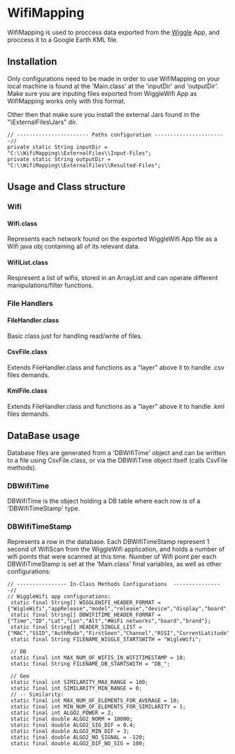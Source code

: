 # WifiMapping

WifiMapping is used to proccess data exported from the [Wiggle](https://play.google.com/store/apps/details?id=net.wigle.wigleandroid&utm_source=global_co&utm_medium=prtnr&utm_content=Mar2515&utm_campaign=PartBadge&pcampaignid=MKT-AC-global-none-all-co-pr-py-PartBadges-Oct1515-1) App, and proccess it to a Google Earth KML file.

## Installation
Only configurations need to be made in order to use WifiMapping on your local machine is found at the 'Main.class' at the 'inputDir' and 'outputDir'. Make sure you are inputing files exported from WiggleWifi App as WifiMapping works only with this format.

Other then that make sure you install the external Jars found in the "\ExternalFiles\Jars" dir.

```
// ----------------------- Paths configuration -----------------------//
private static String inputDir = "C:\\WifiMapping\\ExternalFiles\\Input-Files";
private static String outputDir =  "C:\\WifiMapping\\ExternalFiles\\Resulted-Files";
```

## Usage and Class structure

### Wifi
#### Wifi.class
Represents each network found on the exported WiggleWifi App file as a Wifi java obj containing all of its relevant data.

#### WifiList.class
Respresent a list of wifis, stored in an ArrayList<Wifi> and can operate different manipulations/filter functions.

### File Handlers
#### FileHandler.class
Basic class just for handling read/write of files.

#### CsvFile.class
Extends FileHandler.class and functions as a "layer" above it to handle .csv files demands.

#### KmlFile.class
Extends FileHandler.class and functions as a "layer" above it to handle .kml files demands.

## DataBase usage
Database files are generated from a 'DBWifiTime' object and can be written to a file using CsvFile.class, or via the DBWifiTime object itself (calls CsvFile methods).

### DBWifiTime
DBWifiTime is the object holding a DB table where each row is of a 'DBWifiTimeStamp' type.

### DBWifiTimeStamp
Represents a row in the database. Each DBWifiTimeStamp represent 1 second of WifiScan from the WiggleWifi application, and holds a number of wifi points that were scanned at this time.
Number of Wifi point per each DBWifiTimeStamp is set at the 'Main.class' final variables, as well as other configurations:

```
// ---------------- In-Class Methods Configurations  ----------------//
// WiggleWifi app configurations:
 static final String[] WIGGLEWIFI_HEADER_FORMAT = {"WigleWifi","appRelease","model","release","device","display","board","brand"};
 static final String[] DBWIFITIME_HEADER_FORMAT = {"Time","ID","Lat","Lon","Alt","#WiFi networks","board","brand"};
 static final String[] HEADER_SINGLE_LIST = {"MAC","SSID","AuthMode","FirstSeen","Channel","RSSI","CurrentLatitude","CurrentLongitude","AltitudeMeters","AccuracyMeters","Type"};
 static final String FILENAME_WIGGLE_STARTSWITH = "WigleWifi";

 // DB
 static final int MAX_NUM_OF_WIFIS_IN_WIFITIMESTAMP = 10;
 static final String FILENAME_DB_STARTSWITH = "DB_";

 // Geo
 static final int SIMILARITY_MAX_RANGE = 100;
 static final int SIMILARITY_MIN_RANGE = 0;
 // -- Similarity:
 static final int MAX_NUM_OF_ELEMENTS_FOR_AVERAGE = 10;
 static final int MIN_NUM_OF_ELEMENTS_FOR_SIMILARITY = 1;
 static final int ALGO2_POWER = 2;
 static final double ALGO2_NORM = 10000;
 static final double ALGO2_SIG_DIF = 0.4;
 static final double ALGO2_MIN_DIF = 3;
 static final double ALGO2_NO_SIGNAL = -120;
 static final double ALGO2_DIF_NO_SIG = 100;
 ```